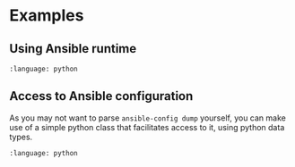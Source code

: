 # Examples

## Using Ansible runtime

```{literalinclude} ../test/test_runtime_example.py
:language: python
```

## Access to Ansible configuration

As you may not want to parse `ansible-config dump` yourself, you
can make use of a simple python class that facilitates access to
it, using python data types.

```{literalinclude} ../test/test_configuration_example.py
:language: python
```

